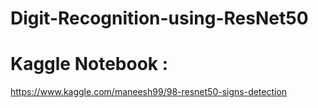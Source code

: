 # Digit-Recognition-using-ResNet50
# Kaggle Notebook : 
https://www.kaggle.com/maneesh99/98-resnet50-signs-detection
